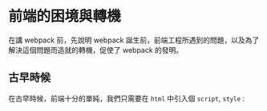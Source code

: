 # 前端的困境與轉機

在講 webpack 前，先說明 webpack 誕生前，前端工程所遇到的問題，以及為了解決這個問題而造就的轉機，促使了 webpack 的發明。

## 古早時候

在古早時候，前端十分的單純，我們只需要在 `html` 中引入個 `script`, `style` :

```html

```
